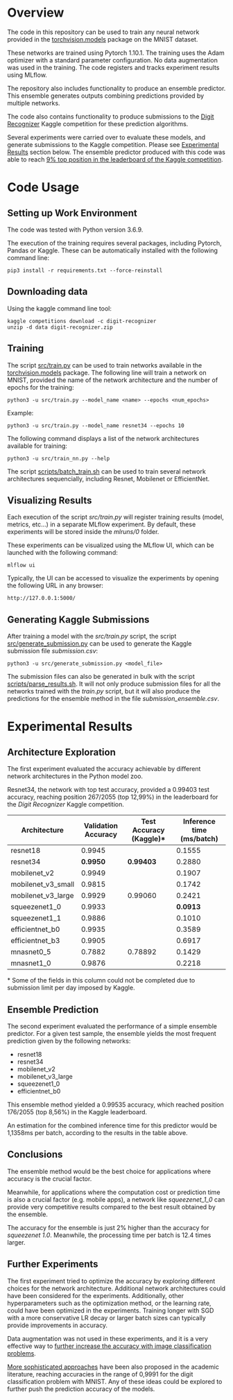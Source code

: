 
# Overview

The code in this repository can be used to train any neural network provided in the [torchvision.models](https://pytorch.org/vision/stable/models.html) package on the MNIST dataset.

These networks are trained using Pytorch 1.10.1. The training uses the Adam optimizer with a standard parameter configuration. No data augmentation was used in the training. The code registers and tracks experiment results using MLflow.

The repository also includes functionality to produce an ensemble predictor. This ensemble generates outputs combining predictions provided by multiple networks.

The code also contains functionality to produce submissions to the [Digit Recognizer](https://www.kaggle.com/c/digit-recognizer) Kaggle competition for these prediction algorithms.

Several experiments were carried over to evaluate these models, and generate submissions to the Kaggle competition. Please see [Experimental Results](#experimental-results) section below. The ensemble predictor produced with this code was able to reach [9% top position in the leaderboard of the Kaggle competition](https://www.kaggle.com/reanor/competitions?tab=active).

# Code Usage

## Setting up Work Environment

The code was tested with Python version 3.6.9.

The execution of the training requires several packages, including Pytorch, Pandas or Kaggle. These can be automatically installed with the following command line:

    pip3 install -r requirements.txt --force-reinstall

## Downloading data

Using the kaggle command line tool:

    kaggle competitions download -c digit-recognizer
    unzip -d data digit-recognizer.zip

## Training

The script [src/train.py](blob/main/src/train.py) can be used to train networks available in the [torchvision.models](https://pytorch.org/vision/stable/models.html) package. The following line will train a network on MNIST, provided the name of the network architecture and the number of epochs for the training:

    python3 -u src/train.py --model_name <name> --epochs <num_epochs>

Example:

    python3 -u src/train.py --model_name resnet34 --epochs 10

The following command displays a list of the network architectures available for training:

    python3 -u src/train_nn.py --help

The script [scripts/batch_train.sh](blob/main/scripts/batch_train.sh) can be used to train several network architectures sequencially, including Resnet, Mobilenet or EfficientNet.

## Visualizing Results

Each execution of the script _src/train.py_ will register training results (model, metrics, etc...) in a separate MLflow experiment. By default, these experiments will be stored inside the _mlruns/0_ folder.

These experiments can be visualized using the MLflow UI, which can be launched with the following command:

    mlflow ui

Typically, the UI can be accessed to visualize the experiments by opening the following URL in any browser:

    http://127.0.0.1:5000/

## Generating Kaggle Submissions

After training a model with the _src/train.py_ script, the script [src/generate_submission.py](blob/main/src/generate_submission.py) can be used to generate the Kaggle submission file _submission.csv_:

    python3 -u src/generate_submission.py <model_file>

The submission files can also be generated in bulk with the script [scripts/parse_results.sh](blob/main/scripts/parse_results.sh). It will not only produce submission files for all the networks trained with the _train.py_ script, but it will also produce the predictions for the ensemble method in the file _submission_ensemble.csv_.

# Experimental Results

## Architecture Exploration

The first experiment evaluated the accuracy achievable by different network architectures in the Python model zoo.

Resnet34, the network with top test accuracy, provided a 0.99403 test accuracy, reaching position 267/2055 (top 12,99%) in the leaderboard for the _Digit Recognizer_ Kaggle competition.

| Architecture  | Validation Accuracy  | Test Accuracy (Kaggle)&ast;  | Inference time (ms/batch) |
|---                    |---            |---            |---        |
| resnet18              | 0.9945        |               | 0.1555    |
| resnet34              | **0.9950**    | **0.99403**   | 0.2880    |
| mobilenet_v2          | 0.9949        |               | 0.1907    |
| mobilenet_v3_small    | 0.9815        |               | 0.1742    |
| mobilenet_v3_large    | 0.9929        | 0.99060       | 0.2421    |
| squeezenet1_0         | 0.9933        |               | **0.0913**|
| squeezenet1_1         | 0.9886        |               | 0.1010    |
| efficientnet_b0       | 0.9935        |               | 0.3589    |
| efficientnet_b3       | 0.9905        |               | 0.6917    |
| mnasnet0_5            | 0.7882        | 0.78892       | 0.1429    |
| mnasnet1_0            | 0.9876        |               | 0.2218    |

&ast; Some of the fields in this column could not be completed due to submission limit per day imposed by Kaggle.

## Ensemble Prediction

The second experiment evaluated the performance of a simple ensemble predictor. For a given test sample, the ensemble yields the most frequent prediction given by the following networks:
- resnet18
- resnet34
- mobilenet_v2
- mobilenet_v3_large
- squeezenet1_0
- efficientnet_b0

This ensemble method yielded a 0.99535 accuracy, which reached position 176/2055 (top 8,56%) in the Kaggle leaderboard.

An estimation for the combined inference time for this predictor would be 1,1358ms per batch, according to the results in the table above.

## Conclusions

The ensemble method would be the best choice for applications where accuracy is the crucial factor.

Meanwhile, for applications where the computation cost or prediction time is also a crucial factor (e.g. mobile apps), a network like _squeezenet_1_0_ can provide very competitive results compared to the best result obtained by the ensemble.

The accuracy for the ensemble is just 2% higher than the accuracy for _squeezenet 1.0_. Meanwhile, the processing time per batch is 12.4 times larger.

## Further Experiments

The first experiment tried to optimize the accuracy by exploring different choices for the network architecture. Additional network architectures could have been considered for the experiments. Additionally, other hyperparameters such as the optimization method, or the learning rate, could have been optimized in the experiments. Training longer with SGD with a more conservative LR decay or larger batch sizes can typically provide improvements in accuracy.

Data augmentation was not used in these experiments, and it is a very effective way to [further increase the accuracy with image classification problems](https://machinelearningmastery.com/image-augmentation-deep-learning-keras/).

[More sophisticated approaches](https://paperswithcode.com/sota/image-classification-on-mnist) have been also proposed in the academic literature, reaching accuracies in the range of 0,9991 for the digit classification problem with MNIST. Any of these ideas could be explored to further push the prediction accuracy of the models.
